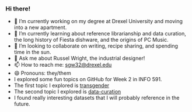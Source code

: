 ### Hi there! 

- 🔭 I’m currently working on my degree at Drexel University and moving into a new apartment.
- 🌱 I’m currently learning about reference librarianship and data curation, the long history of Fiesta dishware, and the origins of PC Music. 
- 👯 I’m looking to collaborate on writing, recipe sharing, and spending time in the sun.
- 💬 Ask me about Russel Wright, the industrial designer! 
- 📫 How to reach me: sgw32@drexel.edu
- 😄 Pronouns: they/them
- I explored some fun topics on GitHub for Week 2 in INFO 591. 
- The first topic I explored is [transgender](https://github.com/topics/transgender)
- The second topic I explored is [data-curation](https://github.com/topics/data-curation)
- I found really interesting datasets that I will probably reference in the future. 
